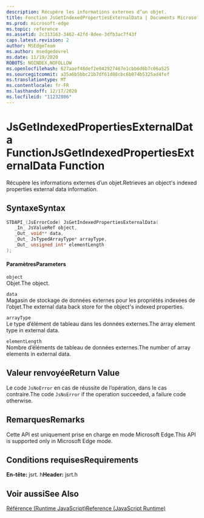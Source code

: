 ```yaml
---
description: Récupère les informations externes d’un objet.
title: Fonction JsGetIndexedPropertiesExternalData | Documents Microsoft
ms.prod: microsoft-edge
ms.topic: reference
ms.assetid: 2c313163-3462-42fd-8dee-3dfb3ac7f43f
caps.latest.revision: 2
author: MSEdgeTeam
ms.author: msedgedevrel
ms.date: 11/19/2020
ROBOTS: NOINDEX,NOFOLLOW
ms.openlocfilehash: 627aaef48def2e042927467e1cbb6d6b7c06a525
ms.sourcegitcommit: a35a6b5bbc21b7df61d08cbc6b074b5325ad4fef
ms.translationtype: MT
ms.contentlocale: fr-FR
ms.lasthandoff: 12/17/2020
ms.locfileid: "11232806"
---
```

# <span data-ttu-id="88d6b-103">JsGetIndexedPropertiesExternalData Function</span><span class="sxs-lookup"><span data-stu-id="88d6b-103">JsGetIndexedPropertiesExternalData Function</span></span>

<span data-ttu-id="88d6b-104">Récupère les informations externes d’un objet.</span><span class="sxs-lookup"><span data-stu-id="88d6b-104">Retrieves an object's indexed properties external data information.</span></span>  
  
## <span data-ttu-id="88d6b-105">Syntaxe</span><span class="sxs-lookup"><span data-stu-id="88d6b-105">Syntax</span></span>  
  
```cpp  
STDAPI_(JsErrorCode) JsGetIndexedPropertiesExternalData(  
   _In_ JsValueRef object,  
   _Out_ void** data,  
   _Out_ JsTypedArrayType* arrayType,  
   _Out_ unsigned int* elementLength  
);  
```  
  
#### <span data-ttu-id="88d6b-106">Paramètres</span><span class="sxs-lookup"><span data-stu-id="88d6b-106">Parameters</span></span>  
 `object`  
 <span data-ttu-id="88d6b-107">Objet.</span><span class="sxs-lookup"><span data-stu-id="88d6b-107">The object.</span></span>  
  
 `data`  
 <span data-ttu-id="88d6b-108">Magasin de stockage de données externes pour les propriétés indexées de l’objet.</span><span class="sxs-lookup"><span data-stu-id="88d6b-108">The external data back store for the object's indexed properties.</span></span>  
  
 `arrayType`  
 <span data-ttu-id="88d6b-109">Le type d’élément de tableau dans les données externes.</span><span class="sxs-lookup"><span data-stu-id="88d6b-109">The array element type in external data.</span></span>  
  
 `elementLength`  
 <span data-ttu-id="88d6b-110">Nombre d’éléments de tableau de données externes.</span><span class="sxs-lookup"><span data-stu-id="88d6b-110">The number of array elements in external data.</span></span>  
  
## <span data-ttu-id="88d6b-111">Valeur renvoyée</span><span class="sxs-lookup"><span data-stu-id="88d6b-111">Return Value</span></span>  
 <span data-ttu-id="88d6b-112">Le code `JsNoError` en cas de réussite de l’opération, dans le cas contraire.</span><span class="sxs-lookup"><span data-stu-id="88d6b-112">The code `JsNoError` if the operation succeeded, a failure code otherwise.</span></span>  
  
## <span data-ttu-id="88d6b-113">Remarques</span><span class="sxs-lookup"><span data-stu-id="88d6b-113">Remarks</span></span>  
 <span data-ttu-id="88d6b-114">Cette API est uniquement prise en charge en mode Microsoft Edge.</span><span class="sxs-lookup"><span data-stu-id="88d6b-114">This API is supported only in Microsoft Edge mode.</span></span>  
  
## <span data-ttu-id="88d6b-115">Conditions requises</span><span class="sxs-lookup"><span data-stu-id="88d6b-115">Requirements</span></span>  
 <span data-ttu-id="88d6b-116">**En-tête:** jsrt. h</span><span class="sxs-lookup"><span data-stu-id="88d6b-116">**Header:** jsrt.h</span></span>  
  
## <span data-ttu-id="88d6b-117">Voir aussi</span><span class="sxs-lookup"><span data-stu-id="88d6b-117">See Also</span></span>  
 [<span data-ttu-id="88d6b-118">Référence (Runtime JavaScript)</span><span class="sxs-lookup"><span data-stu-id="88d6b-118">Reference (JavaScript Runtime)</span></span>](../chakra-hosting/reference-javascript-runtime.md)
